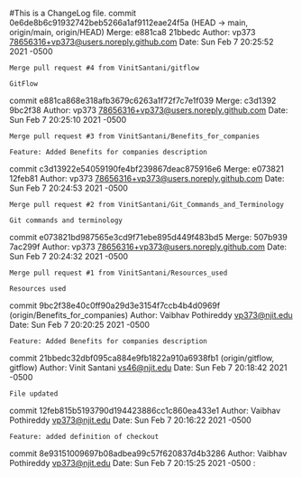 #This is a ChangeLog file.
commit 0e6de8b6c91932742beb5266a1af9112eae24f5a (HEAD -> main, origin/main, origin/HEAD)
Merge: e881ca8 21bbedc
Author: vp373 <78656316+vp373@users.noreply.github.com>
Date:   Sun Feb 7 20:25:52 2021 -0500

    Merge pull request #4 from VinitSantani/gitflow

    GitFlow

commit e881ca868e318afb3679c6263a1f72f7c7e1f039
Merge: c3d1392 9bc2f38
Author: vp373 <78656316+vp373@users.noreply.github.com>
Date:   Sun Feb 7 20:25:10 2021 -0500

    Merge pull request #3 from VinitSantani/Benefits_for_companies

    Feature: Added Benefits for companies description

commit c3d13922e54059190fe4bf239867deac875916e6
Merge: e073821 12feb81
Author: vp373 <78656316+vp373@users.noreply.github.com>
Date:   Sun Feb 7 20:24:53 2021 -0500

    Merge pull request #2 from VinitSantani/Git_Commands_and_Terminology

    Git commands and terminology

commit e073821bd987565e3cd9f71ebe895d449f483bd5
Merge: 507b939 7ac299f
Author: vp373 <78656316+vp373@users.noreply.github.com>
Date:   Sun Feb 7 20:24:32 2021 -0500

    Merge pull request #1 from VinitSantani/Resources_used

    Resources used

commit 9bc2f38e40c0ff90a29d3e3154f7ccb4b4d0969f (origin/Benefits_for_companies)
Author: Vaibhav Pothireddy <vp373@njit.edu>
Date:   Sun Feb 7 20:20:25 2021 -0500

    Feature: Added Benefits for companies description

commit 21bbedc32dbf095ca884e9fb1822a910a6938fb1 (origin/gitflow, gitflow)
Author: Vinit Santani <vs46@njit.edu>
Date:   Sun Feb 7 20:18:42 2021 -0500

    File updated

commit 12feb815b5193790d194423886cc1c860ea433e1
Author: Vaibhav Pothireddy <vp373@njit.edu>
Date:   Sun Feb 7 20:16:22 2021 -0500

    Feature: added definition of checkout

commit 8e93151009697b08adbea99c57f620837d4b3286
Author: Vaibhav Pothireddy <vp373@njit.edu>
Date:   Sun Feb 7 20:15:25 2021 -0500
: